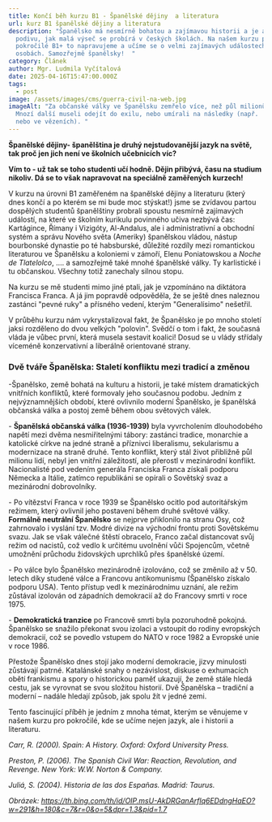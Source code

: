 ```yaml
---
title: Končí běh kurzu B1 - Španělské dějiny  a literatura
url: kurz B1 španělské dějiny a literatura
description: "Španělsko má nesmírně bohatou a zajímavou historii a je až k
  podivu, jak malá výseč se probírá v českých školách. Na našem kurzu pro
  pokročilé B1+ to napravujeme a učíme se o velmi zajímavých událostech i
  osobách. Samozřejmě španělsky!  "
category: Článek
author: Mgr. Ludmila Vyčítalová
date: 2025-04-16T15:47:00.000Z
tags:
  - post
image: /assets/images/cms/guerra-civil-na-web.jpg
imageAlt: "Za občanské války ve Španělsku zemřelo více, než půl milionů lidí.
  Mnozí další museli odejít do exilu, nebo umírali na následky (např.  hladem,
  nebo ve vězeních). "
---
```

**Španělské dějiny- španělština je druhý nejstudovanější jazyk na světě, tak proč jen jich není ve školních učebnicích víc?** 

**Vím to - už tak se toho studenti učí hodně. Dějin přibývá, času na studium nikoliv. Dá se to však napravovat na speciálně zaměřených kurzech!** 

V kurzu na úrovni B1 zaměřeném na španělské dějiny a literaturu (který dnes končí a po kterém se mi bude moc stýskat!) jsme se zvídavou partou dospělých studentů španělštiny probrali spoustu nesmírně zajímavých událostí, na které ve školním kurikulu povinného učiva nezbývá čas: Kartágince, Římany i Vizigóty, 
Al-Andalus, ale i administrativní a obchodní systém a správu Nového světa (Ameriky) španělskou vládou, nástup bourbonské dynastie po té habsburské, důležité rozdíly mezi romantickou literaturou ve Španělsku a koloniemi v zámoří, Elenu Poniatowskou a *Noche de Tlatelolco*, .... a samozřejmě také mnohé španělské války. Ty karlistické i tu občanskou. Všechny totiž zanechaly silnou stopu.

Na kurzu se mě studenti mimo jiné ptali, jak je vzpomínáno na diktátora Francisca Franca. A já jim popravdě odpověděla, že se ještě dnes naleznou zastánci "pevné ruky" a přísného vedení, kterým "Generalísimo" nešetřil. 

V průběhu kurzu nám vykrystalizoval fakt, že Španělsko je po mnoho století jaksi rozděleno do dvou velkých "polovin". Svědčí o tom i fakt, že současná vláda je vůbec první, která musela sestavit koalici! Dosud se u vlády střídaly víceméně konzervativní a liberálně orientované strany. 

### Dvě tváře Španělska: Staletí konfliktu mezi tradicí a změnou

\-Španělsko, země bohatá na kulturu a historii, je také místem dramatických vnitřních konfliktů, které formovaly jeho současnou podobu. Jedním z nejvýznamnějších období, které ovlivnilo moderní Španělsko, je španělská občanská válka a postoj země během obou světových válek.

\- **Španělská občanská válka (1936-1939)** byla vyvrcholením dlouhodobého napětí mezi dvěma nesmiřitelnými tábory: zastánci tradice, monarchie a katolické církve na jedné straně a příznivci liberalismu, sekularismu a modernizace na straně druhé. Tento konflikt, který stál život přibližně půl milionu lidí, nebyl jen vnitřní záležitostí, ale přerostl v mezinárodní konflikt. Nacionalisté pod vedením generála Franciska Franca získali podporu Německa a Itálie, zatímco republikáni se opírali o Sovětský svaz a mezinárodní dobrovolníky.

\- Po vítězství Franca v roce 1939 se Španělsko ocitlo pod autoritářským režimem, který ovlivnil jeho postavení během druhé světové války. **Formálně neutrální Španělsko** se nejprve přiklonilo na stranu Osy, což zahrnovalo i vyslání tzv. Modré divize na východní frontu proti Sovětskému svazu. Jak se však válečné štěstí obracelo, Franco začal distancovat svůj režim od nacistů, což vedlo k určitému uvolnění vůči Spojencům, včetně umožnění průchodu židovských uprchlíků přes španělské území.

\- Po válce bylo Španělsko mezinárodně izolováno, což se změnilo až v 50. letech díky studené válce a Francovu antikomunismu (Španělsko získalo podporu USA). Tento přístup vedl k mezinárodnímu uznání, ale režim zůstával izolován od západních demokracií až do Francovy smrti v roce 1975.

\- **Demokratická tranzice** po Francově smrti byla pozoruhodně pokojná. Španělsko se snažilo překonat svou izolaci a vstoupit do rodiny evropských demokracií, což se povedlo vstupem do NATO v roce 1982 a Evropské unie v roce 1986.

Přestože Španělsko dnes stojí jako moderní demokracie, jizvy minulosti zůstávají patrné. Katalánské snahy o nezávislost, diskuse o exhumacích obětí frankismu a spory o historickou paměť ukazují, že země stále hledá cestu, jak se vyrovnat se svou složitou historií. Dvě Španělska – tradiční a moderní – nadále hledají způsob, jak spolu žít v jedné zemi. 

Tento fascinující příběh je jedním z mnoha témat, kterým se věnujeme v našem kurzu pro pokročilé, kde se učíme nejen jazyk, ale i historii a literaturu. 

*Carr, R. (2000). Spain: A History. Oxford: Oxford University Press.*

*Preston, P. (2006). The Spanish Civil War: Reaction, Revolution, and Revenge. New York: W.W. Norton & Company.*

*Juliá, S. (2004). Historia de las dos Españas. Madrid: Taurus.*

*Obrázek: https://th.bing.com/th/id/OIP.msU-AkDRGanArflq6EDdngHaEO?w=291&h=180&c=7&r=0&o=5&dpr=1.3&pid=1.7*
